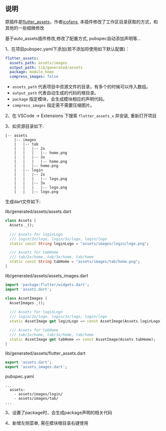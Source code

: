 ## 说明

原插件是[flutter_assets](https://marketplace.visualstudio.com/items?itemName=icofans.flutter-assets)，作者[icofans](https://github.com/icofans),
本插件修改了工作区目录获取的方式，和其他的一些细微修改

基于auto_assets插件修改,修改了配置方式, pubspec自动添加声明等...

1、在项目pubspec.yaml下添加(若不添加将使用如下默认配置)：

```yaml
flutter_assets:
  assets_path: assets/images
  output_path: lib/generated/assets
  package: module_home
  compress_images: false
```

- `assets_path` 代表项目中资源文件的目录，有多个的时候可以传入数组。
- `output_path` 代表自动生成的代码的根目录。
- `package` 指定模块，会生成模块相应的声明代码。
- `compress_images` 指定需不需要压缩图片。

2、在 VSCode -> Extensions 下搜索 `flutter_assets_x` 并安装, 重新打开项目

3、如资源目录如下:

```
|-- assets
    |-- images
    |   |-- tab
    |   |   |-- 2x
    |   |   |   |-- home.png
    |   |   |-- 3x
    |   |   |   |-- home.png
    |   |   |-- home.png
    |   |-- login
    |   |   |-- 2x
    |   |   |   |-- logo.png
    |   |   |-- 3x
    |   |   |   |-- logo.png
    |   |   |-- logo.png
```

生成dart文件如下:

lib/generated/assets/assets.dart

```dart
class Assets {
  Assets._();
  
  /// Assets for loginLogo
  /// login/2x/logo, login/3x/logo, login/logo
  static const String loginLogo = "assets/images/login/logo.png";

  /// Assets for tabHome
  /// tab/2x/home, tab/3x/home, tab/home
  static const String tabHome = "assets/images/tab/home.png";
}
```
lib/generated/assets/assets_images.dart

```dart
import 'package:flutter/widgets.dart';
import 'assets.dart';

class AssetImages {
  AssetImages._();
  
  /// Assets for loginLogo
  /// login/2x/logo, login/3x/logo, login/logo
  static AssetImage get loginLogo => const AssetImage(Assets.loginLogo);

  /// Assets for tabHome
  /// tab/2x/home, tab/3x/home, tab/home
  static AssetImage get tabHome => const AssetImage(Assets.tabHome);
}
```
lib/generated/assets/flutter_assets.dart
```dart
export 'assets.dart';
export 'assets_images.dart';
```

pubspec.yaml
```
...
  assets:
    - assets/images/login/
    - assets/images/tab/
...
```

3、设置了package时，会生成package声明的相关代码

4、新增左侧菜单, 需在模块根目录右键使用
